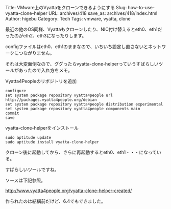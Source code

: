 Title: VMware上のVyattaをクローンできるようにする
Slug: how-to-use-vyatta-clone-helper
URL: archives/418
save_as: archives/418/index.html
Author: higebu
Category: Tech
Tags: vmware, vyatta, clone

最近の他のOS同様、Vyattaもクローンしたり、NIC付け替えるとeth0、eth1だったのがeth2、eth3になったりします。

configファイルはeth0、eth1のままなので、いちいち設定し直さないとネットワークにつながりません。

それは大変面倒なので、ググったらvyatta-clone-helperっていうすばらしいツールがあったので入れ方をメモ。

Vyatta4Peopleのリポジトリを追加

```
configure
set system package repository vyatta4people url http://packages.vyatta4people.org/debian
set system package repository vyatta4people distribution experimental
set system package repository vyatta4people components main
commit
save
```

vyatta-clone-helperをインストール

```
sudo aptitude update
sudo aptitude install vyatta-clone-helper
```

クローン後に起動してから、さらに再起動するとeth0、eth1・・・になっている。

すばらしいツールですね。

ソースは下記参照。

http://www.vyatta4people.org/vyatta-clone-helper-created/

作られたのは結構前だけど、6.4でもできました。
